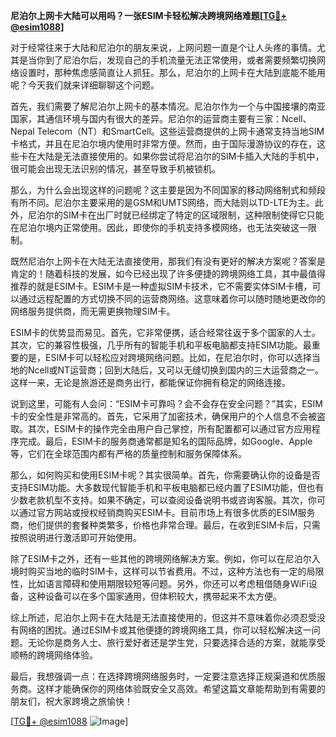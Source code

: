 **尼泊尔上网卡大陆可以用吗？一张ESIM卡轻松解决跨境网络难题[[TG💪+ @esim1088](https://t.me/s/esim1088)]**

对于经常往来于大陆和尼泊尔的朋友来说，上网问题一直是个让人头疼的事情。尤其是当你到了尼泊尔后，发现自己的手机流量无法正常使用，或者需要频繁切换网络设置时，那种焦虑感简直让人抓狂。那么，尼泊尔的上网卡在大陆到底能不能用呢？今天我们就来详细聊聊这个问题。

首先，我们需要了解尼泊尔上网卡的基本情况。尼泊尔作为一个与中国接壤的南亚国家，其通信环境与国内有很大的差异。尼泊尔的运营商主要有三家：Ncell、Nepal Telecom（NT）和SmartCell。这些运营商提供的上网卡通常支持当地SIM卡格式，并且在尼泊尔境内使用时非常方便。然而，由于国际漫游协议的存在，这些卡在大陆是无法直接使用的。如果你尝试将尼泊尔的SIM卡插入大陆的手机中，很可能会出现无法识别的情况，甚至导致手机被锁机。

那么，为什么会出现这样的问题呢？这主要是因为不同国家的移动网络制式和频段有所不同。尼泊尔主要采用的是GSM和UMTS网络，而大陆则以TD-LTE为主。此外，尼泊尔的SIM卡在出厂时就已经绑定了特定的区域限制，这种限制使得它只能在尼泊尔境内正常使用。因此，即使你的手机支持多模网络，也无法突破这一限制。

既然尼泊尔上网卡在大陆无法直接使用，那我们有没有更好的解决方案呢？答案是肯定的！随着科技的发展，如今已经出现了许多便捷的跨境网络工具，其中最值得推荐的就是ESIM卡。ESIM卡是一种虚拟SIM卡技术，它不需要实体SIM卡槽，可以通过远程配置的方式切换不同的运营商网络。这意味着你可以随时随地更改你的网络服务提供商，而无需更换物理SIM卡。

ESIM卡的优势显而易见。首先，它非常便携，适合经常往返于多个国家的人士。其次，它的兼容性极强，几乎所有的智能手机和平板电脑都支持ESIM功能。最重要的是，ESIM卡可以轻松应对跨境网络问题。比如，在尼泊尔时，你可以选择当地的Ncell或NT运营商；回到大陆后，又可以无缝切换到国内的三大运营商之一。这样一来，无论是旅游还是商务出行，都能保证你拥有稳定的网络连接。

说到这里，可能有人会问：“ESIM卡可靠吗？会不会存在安全问题？”其实，ESIM卡的安全性是非常高的。首先，它采用了加密技术，确保用户的个人信息不会被盗取。其次，ESIM卡的操作完全由用户自己掌控，所有配置都可以通过官方应用程序完成。最后，ESIM卡的服务商通常都是知名的国际品牌，如Google、Apple等，它们在全球范围内都有严格的质量控制和服务保障体系。

那么，如何购买和使用ESIM卡呢？其实很简单。首先，你需要确认你的设备是否支持ESIM功能。大多数现代智能手机和平板电脑都已经内置了ESIM功能，但也有少数老款机型不支持。如果不确定，可以查阅设备说明书或咨询客服。其次，你可以通过官方网站或授权经销商购买ESIM卡。目前市场上有很多优质的ESIM服务商，他们提供的套餐种类繁多，价格也非常合理。最后，在收到ESIM卡后，只需按照说明进行激活即可开始使用。

除了ESIM卡之外，还有一些其他的跨境网络解决方案。例如，你可以在尼泊尔入境时购买当地的临时SIM卡，这样可以节省费用。不过，这种方法也有一定的局限性，比如语言障碍和使用期限较短等问题。另外，你还可以考虑租借随身WiFi设备，这种设备可以在多个国家通用，但体积较大，携带起来不太方便。

综上所述，尼泊尔上网卡在大陆是无法直接使用的，但这并不意味着你必须忍受没有网络的困扰。通过ESIM卡或其他便捷的跨境网络工具，你可以轻松解决这一问题。无论你是商务人士、旅行爱好者还是学生党，只要选择合适的方案，就能享受顺畅的跨境网络体验。

最后，我想强调一点：在选择跨境网络服务时，一定要注意选择正规渠道和优质服务商。这样才能确保你的网络体验既安全又高效。希望这篇文章能帮助到有需要的朋友们，祝大家跨境之旅愉快！

[[TG💪+ @esim1088](https://t.me/s/esim1088) ![Image](https://i.postimg.cc/4NQfJmqS/Snipaste-2025-05-13-00-14-12.png)]